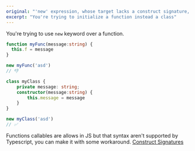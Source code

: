 ```yaml
---
original: "'new' expression, whose target lacks a construct signature, implicitly has an 'any' type."
excerpt: "You're trying to initialize a function instead a class"
---
```

 
You're trying to use `new` keyword over a function.

```ts 
function myFunc(message:string) {
  this.f = message
}

new myFunc('asd')
// 👎
```

```ts 
class myClass {
    private message: string;
    constructor(message:string) {
        this.message = message
    }
}

new myClass('asd')
// ✅
```

Functions callables are allows in JS but that syntax aren't supported by Typescript, you can make it with some workaround.
[Construct Signatures](https://www.typescriptlang.org/docs/handbook/2/functions.html#call-signatures)